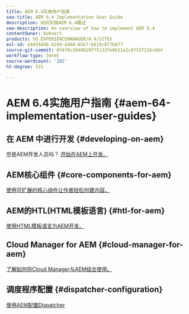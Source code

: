 ```yaml
---
title: AEM 6.4实施用户指南
seo-title: AEM 6.4 Implementation User Guide
description: 如何实施AEM 6.4概述
seo-description: An overview of how to implement AEM 6.4
contentOwner: bohnert
products: SG_EXPERIENCEMANAGER/6.4/SITES
exl-id: e8434d46-b169-4408-85e7-b619c6f7b877
source-git-commit: 0f4f8c2640629f751337e8611a2c8f32f21bcb6d
workflow-type: tm+mt
source-wordcount: '102'
ht-degree: 31%

---
```


# AEM 6.4实施用户指南 {#aem-64-implementation-user-guides}

## 在 AEM 中进行开发 {#developing-on-aem}

您是AEM开发人员吗？ [开始在AEM上开发。](/help/sites-developing/home.md)

## AEM核心组件 {#core-components-for-aem}

[使用可扩展的核心组件让作者轻松创建内容。](https://experienceleague.adobe.com/docs/experience-manager-core-components/using/introduction.html?lang=zh-Hans)

## AEM的HTL(HTML模板语言) {#htl-for-aem}

[使用HTML模板语言为AEM开发。](https://experienceleague.adobe.com/docs/experience-manager-htl/using/overview.html?lang=zh-Hans)

## Cloud Manager for AEM {#cloud-manager-for-aem}

[了解如何将Cloud Manager与AEM结合使用。](https://experienceleague.adobe.com/docs/experience-manager-cloud-manager/using/introduction-to-cloud-manager.html?lang=en)

## 调度程序配置 {#dispatcher-configuration}

[使用AEM配置Dispatcher](https://experienceleague.adobe.com/docs/experience-manager-dispatcher/using/dispatcher.html?lang=zh-Hans)
